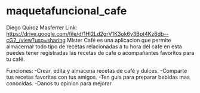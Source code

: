 # maquetafuncional_cafe
Diego Quiroz Masferrer
Link: https://drive.google.com/file/d/1Hl2Ld2grV1K3ok6y3Bpt4Kz6db--cG2_/view?usp=sharing
Mister Café es una aplicacion que permite almacernar todo tipo de recetas relacionadas a tu hora del cafe
en esta puedes tener registradas las recetas de cafe o acompañantes favoritos para tu café.

Funciones:
-Crear, edita y almacena recetas de café y dulces.
-Comparte tus recetas favoritas con tus amigos.
-Ten guia para preparar bebidas mas conocidas.
-Danos tu opinion para mejorar